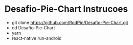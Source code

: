 # Desafio-Pie-Chart Instrucoes


- git clone https://github.com/RodPin/Desafio-Pie-Chart.git
- cd Desafio-Pie-Chart
- yarn
- react-native run-android
